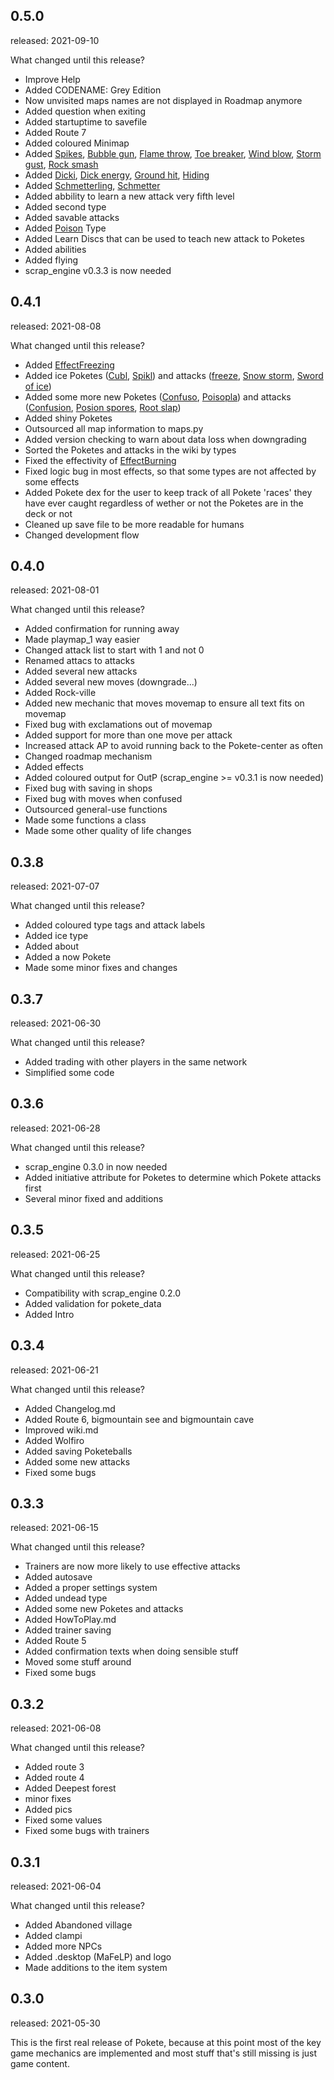 0.5.0
------
released: 2021-09-10

What changed until this release?
- Improve Help
- Added CODENAME: Grey Edition
- Now unvisited maps names are not displayed in Roadmap anymore
- Added question when exiting
- Added startuptime to savefile
- Added Route 7
- Added coloured Minimap
- Added [Spikes](wiki.md#spikes), [Bubble gun](wiki.md#bubble-gun), [Flame throw](wiki.md#flame-throw), [Toe breaker](wiki.md#toe-breaker), [Wind blow](wiki.md#wind-blow), [Storm gust](wiki.md#storm-gust), [Rock smash](wiki.md#rock-smash) 
- Added [Dicki](wiki.md#dicki), [Dick energy](wiki.md#dick-energy), [Ground hit](wiki.md#ground-hit), [Hiding](wiki.md#hiding)
- Added [Schmetterling](wiki.md#Schmetterling), [Schmetter](wiki.md#schmetter)
- Added abbility to learn a new attack very fifth level
- Added second type
- Added savable attacks
- Added [Poison](wiki.md#types) Type
- Added Learn Discs that can be used to teach new attack to Poketes
- Added abilities
- Added flying
- scrap_engine v0.3.3 is now needed


0.4.1
------
released: 2021-08-08

What changed until this release?
- Added [EffectFreezing](wiki.md#freezing)
- Added ice Poketes ([Cubl](wiki.md#cubl), [Spikl](wiki.md#spikl)) and attacks ([freeze](wiki.md#freeze), [Snow storm](wiki.md#snow-storm), [Sword of ice](wiki.md#sword-of-ice))
- Added some more new Poketes ([Confuso](wiki.md#confuso), [Poisopla](wiki.md#poisopla)) and attacks ([Confusion](wiki.md#confusion), [Posion spores](wiki.md#poison-spores), [Root slap](wiki.md#root-slap))
- Added shiny Poketes
- Outsourced all map information to maps.py
- Added version checking to warn about data loss when downgrading
- Sorted the Poketes and attacks in the wiki by types
- Fixed the effectivity of [EffectBurning](wiki.md#burning)
- Fixed logic bug in most effects, so that some types are not affected by some effects
- Added Pokete dex for the user to keep track of all Pokete 'races' they have ever caught regardless of wether or not the Poketes are in the deck or not
- Cleaned up save file to be more readable for humans
- Changed development flow


0.4.0
------
released: 2021-08-01

What changed until this release?
- Added confirmation for running away
- Made playmap_1 way easier
- Changed attack list to start with 1 and not 0
- Renamed attacs to attacks
- Added several new attacks
- Added several new moves (downgrade...)
- Added Rock-ville
- Added new mechanic that moves movemap to ensure all text fits on movemap
- Fixed bug with exclamations out of movemap
- Added support for more than one move per attack
- Increased attack AP to avoid running back to the Pokete-center as often
- Changed roadmap mechanism
- Added effects
- Added coloured output for OutP (scrap_engine >= v0.3.1 is now needed)
- Fixed bug with saving in shops
- Fixed bug with moves when confused 
- Outsourced general-use functions
- Made some functions a class
- Made some other quality of life changes 


0.3.8
-------
released: 2021-07-07

What changed until this release?
- Added coloured type tags and attack labels
- Added ice type
- Added about
- Added a now Pokete
- Made some minor fixes and changes


0.3.7
-------
released: 2021-06-30

What changed until this release?
- Added trading with other players in the same network
- Simplified some code


0.3.6
-------
released: 2021-06-28

What changed until this release?
- scrap_engine 0.3.0 in now needed
- Added initiative attribute for Poketes to determine which Pokete attacks first
- Several minor fixed and additions

0.3.5
-------
released: 2021-06-25

What changed until this release?
- Compatibility with scrap_engine 0.2.0
- Added validation for pokete_data
- Added Intro

0.3.4
-------
released: 2021-06-21

What changed until this release?
- Added Changelog.md
- Added Route 6, bigmountain see and bigmountain cave
- Improved wiki.md
- Added Wolfiro
- Added saving Poketeballs
- Added some new attacks
- Fixed some bugs

0.3.3
-------
released: 2021-06-15

What changed until this release?
- Trainers are now more likely to use effective attacks
- Added autosave
- Added a proper settings system
- Added undead type
- Added some new Poketes and attacks
- Added HowToPlay.md
- Added trainer saving
- Added Route 5
- Added confirmation texts when doing sensible stuff
- Moved some stuff around
- Fixed some bugs

0.3.2
-------
released: 2021-06-08

What changed until this release?
- Added route 3
- Added route 4
- Added Deepest forest
- minor fixes
- Added pics
- Fixed some values
- Fixed some bugs with trainers

0.3.1
-------
released: 2021-06-04

What changed until this release?
- Added Abandoned village
- Added clampi
- Added more NPCs
- Added .desktop (MaFeLP) and logo
- Made additions to the item system

0.3.0
-------
released: 2021-05-30

This is the first real release of Pokete, because at this point most of the key game mechanics are implemented and most stuff that's still missing is just game content.
